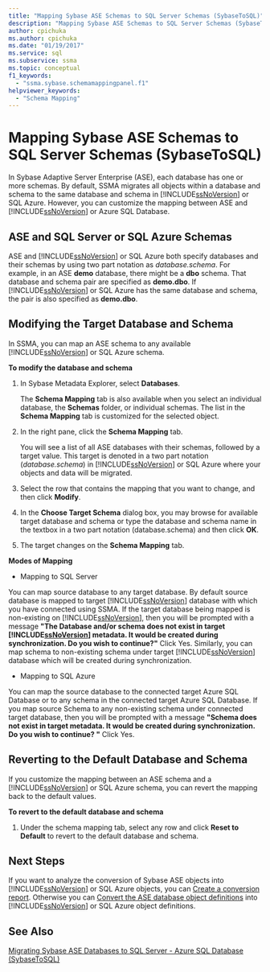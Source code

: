 ```yaml
---
title: "Mapping Sybase ASE Schemas to SQL Server Schemas (SybaseToSQL)"
description: "Mapping Sybase ASE Schemas to SQL Server Schemas (SybaseToSQL)"
author: cpichuka
ms.author: cpichuka
ms.date: "01/19/2017"
ms.service: sql
ms.subservice: ssma
ms.topic: conceptual
f1_keywords:
  - "ssma.sybase.schemamappingpanel.f1"
helpviewer_keywords:
  - "Schema Mapping"
---
```

# Mapping Sybase ASE Schemas to SQL Server Schemas (SybaseToSQL)
In Sybase Adaptive Server Enterprise (ASE), each database has one or more schemas. By default, SSMA migrates all objects within a database and schema to the same database and schema in [!INCLUDE[ssNoVersion](../../includes/ssnoversion-md.md)] or SQL Azure. However, you can customize the mapping between ASE and [!INCLUDE[ssNoVersion](../../includes/ssnoversion-md.md)] or Azure SQL Database.  
  
## ASE and SQL Server or SQL Azure Schemas  
ASE and [!INCLUDE[ssNoVersion](../../includes/ssnoversion-md.md)] or SQL Azure both specify databases and their schemas by using two part notation as *database.schema*. For example, in an ASE **demo** database, there might be a **dbo** schema. That database and schema pair are specified as **demo.dbo**. If [!INCLUDE[ssNoVersion](../../includes/ssnoversion-md.md)] or SQL Azure has the same database and schema, the pair is also specified as **demo.dbo**.  
  
## Modifying the Target Database and Schema  
In SSMA, you can map an ASE schema to any available [!INCLUDE[ssNoVersion](../../includes/ssnoversion-md.md)] or SQL Azure schema.  
  
**To modify the database and schema**  
  
1.  In Sybase Metadata Explorer, select **Databases**.  
  
    The **Schema Mapping** tab is also available when you select an individual database, the **Schemas** folder, or individual schemas. The list in the **Schema Mapping** tab is customized for the selected object.  
  
2.  In the right pane, click the **Schema Mapping** tab.  
  
    You will see a list of all ASE databases with their schemas, followed by a target value. This target is denoted in a two part notation (*database.schema*) in [!INCLUDE[ssNoVersion](../../includes/ssnoversion-md.md)] or SQL Azure where your objects and data will be migrated.  
  
3.  Select the row that contains the mapping that you want to change, and then click **Modify**.  
  
4.  In the **Choose Target Schema** dialog box, you may browse for available target database and schema or type the database and schema name in the textbox in a two part notation (database.schema) and then click **OK**.  
  
5.  The target changes on the **Schema Mapping** tab.  
  
**Modes of Mapping**  
  
-   Mapping to SQL Server  
  
You can map source database to any target database. By default source database is mapped to target [!INCLUDE[ssNoVersion](../../includes/ssnoversion-md.md)] database with which you have connected using SSMA. If the target database being mapped is non-existing on [!INCLUDE[ssNoVersion](../../includes/ssnoversion-md.md)], then you will be prompted with a message **"The Database and/or schema does not exist in target [!INCLUDE[ssNoVersion](../../includes/ssnoversion-md.md)] metadata. It would be created during synchronization. Do you wish to continue?"** Click Yes. Similarly, you can map schema to non-existing schema under target [!INCLUDE[ssNoVersion](../../includes/ssnoversion-md.md)] database which will be created during synchronization.  
  
-   Mapping to SQL Azure  
  
You can map the source database to the connected target Azure SQL Database or to any schema in the connected target Azure SQL Database. If you map source Schema to any non-existing schema under connected target database, then you will be prompted with a message **"Schema does not exist in target metadata. It would be created during synchronization. Do you wish to continue? "** Click Yes.  
  
## Reverting to the Default Database and Schema  
If you customize the mapping between an ASE schema and a [!INCLUDE[ssNoVersion](../../includes/ssnoversion-md.md)] or SQL Azure schema, you can revert the mapping back to the default values.  
  
**To revert to the default database and schema**  
  
1.  Under the schema mapping tab, select any row and click **Reset to Default** to revert to the default database and schema.  
  
## Next Steps  
If you want to analyze the conversion of Sybase ASE objects into [!INCLUDE[ssNoVersion](../../includes/ssnoversion-md.md)] or SQL Azure objects, you can [Create a conversion report](assessing-sybase-ase-database-objects-for-conversion-sybasetosql.md). Otherwise you can [Convert the ASE database object definitions](converting-sybase-ase-database-objects-sybasetosql.md) into [!INCLUDE[ssNoVersion](../../includes/ssnoversion-md.md)] or SQL Azure object definitions.  
  
## See Also  
[Migrating Sybase ASE Databases to SQL Server - Azure SQL Database &#40;SybaseToSQL&#41;](../../ssma/sybase/migrating-sybase-ase-databases-to-sql-server-azure-sql-db-sybasetosql.md)  
  
